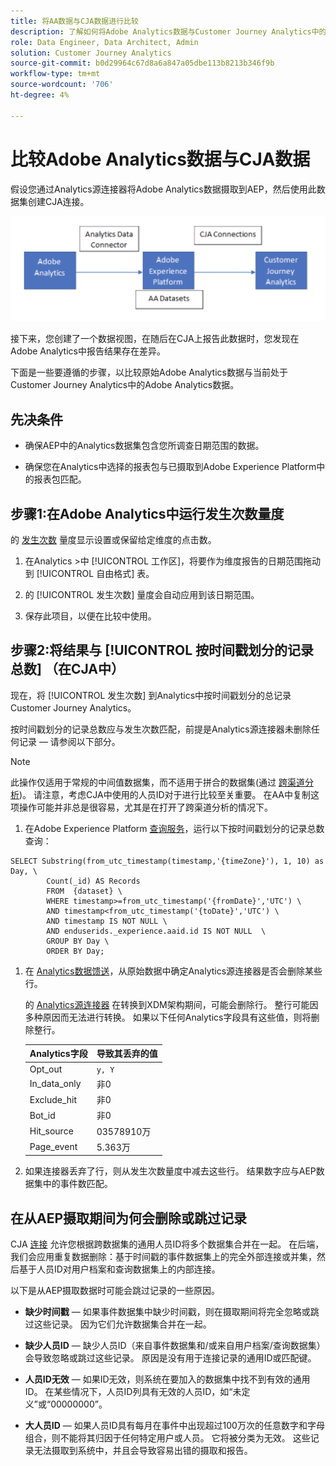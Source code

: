 ```yaml
---
title: 将AA数据与CJA数据进行比较
description: 了解如何将Adobe Analytics数据与Customer Journey Analytics中的数据进行比较
role: Data Engineer, Data Architect, Admin
solution: Customer Journey Analytics
source-git-commit: b0d29964c67d8a6a847a05dbe113b8213b346f9b
workflow-type: tm+mt
source-wordcount: '706'
ht-degree: 4%

---
```



# 比较Adobe Analytics数据与CJA数据

假设您通过Analytics源连接器将Adobe Analytics数据摄取到AEP，然后使用此数据集创建CJA连接。

![数据流](assets/compare.png)

接下来，您创建了一个数据视图，在随后在CJA上报告此数据时，您发现在Adobe Analytics中报告结果存在差异。

下面是一些要遵循的步骤，以比较原始Adobe Analytics数据与当前处于Customer Journey Analytics中的Adobe Analytics数据。

## 先决条件

* 确保AEP中的Analytics数据集包含您所调查日期范围的数据。

* 确保您在Analytics中选择的报表包与已摄取到Adobe Experience Platform中的报表包匹配。


## 步骤1:在Adobe Analytics中运行发生次数量度

的 [发生次数](https://experienceleague.adobe.com/docs/analytics/components/metrics/occurrences.html?lang=en) 量度显示设置或保留给定维度的点击数。

1. 在Analytics >中 [!UICONTROL 工作区]，将要作为维度报告的日期范围拖动到 [!UICONTROL 自由格式] 表。

1. 的 [!UICONTROL 发生次数] 量度会自动应用到该日期范围。

1. 保存此项目，以便在比较中使用。

## 步骤2:将结果与 [!UICONTROL 按时间戳划分的记录总数] （在CJA中）

现在，将 [!UICONTROL 发生次数] 到Analytics中按时间戳划分的总记录Customer Journey Analytics。

按时间戳划分的记录总数应与发生次数匹配，前提是Analytics源连接器未删除任何记录 — 请参阅以下部分。

>[!NOTE]
>
>此操作仅适用于常规的中间值数据集，而不适用于拼合的数据集(通过 [跨渠道分析](/help/connections/cca/overview.md))。 请注意，考虑CJA中使用的人员ID对于进行比较至关重要。 在AA中复制这项操作可能并非总是很容易，尤其是在打开了跨渠道分析的情况下。

1. 在Adobe Experience Platform [查询服务](https://experienceleague.adobe.com/docs/experience-platform/query/best-practices/adobe-analytics.html)，运行以下按时间戳划分的记录总数查询：

```
SELECT Substring(from_utc_timestamp(timestamp,'{timeZone}'), 1, 10) as Day, \ 
        Count(_id) AS Records 
        FROM  {dataset} \ 
        WHERE timestamp>=from_utc_timestamp('{fromDate}','UTC') \ 
        AND timestamp<from_utc_timestamp('{toDate}','UTC') \ 
        AND timestamp IS NOT NULL \ 
        AND enduserids._experience.aaid.id IS NOT NULL  \ 
        GROUP BY Day \ 
        ORDER BY Day; 
```

1. 在 [Analytics数据馈送](https://experienceleague.adobe.com/docs/analytics/export/analytics-data-feed/data-feed-contents/datafeeds-reference.html?lang=zh-Hans)，从原始数据中确定Analytics源连接器是否会删除某些行。

   的 [Analytics源连接器](https://experienceleague.adobe.com/docs/experience-platform/sources/ui-tutorials/create/adobe-applications/analytics.html?lang=zh-Hans) 在转换到XDM架构期间，可能会删除行。 整行可能因多种原因而无法进行转换。 如果以下任何Analytics字段具有这些值，则将删除整行。

   | Analytics字段 | 导致其丢弃的值 |
   | --- | --- |
   | Opt_out | `y, Y` |
   | In_data_only | 非0 |
   | Exclude_hit | 非0 |
   | Bot_id | 非0 |
   | Hit_source | 03578910万 |
   | Page_event | 5.363万 |

1. 如果连接器丢弃了行，则从发生次数量度中减去这些行。 结果数字应与AEP数据集中的事件数匹配。

## 在从AEP摄取期间为何会删除或跳过记录

CJA [连接](/help/connections/create-connection.md) 允许您根据跨数据集的通用人员ID将多个数据集合并在一起。 在后端，我们会应用重复数据删除：基于时间戳的事件数据集上的完全外部连接或并集，然后基于人员ID对用户档案和查询数据集上的内部连接。

以下是从AEP摄取数据时可能会跳过记录的一些原因。

* **缺少时间戳**  — 如果事件数据集中缺少时间戳，则在摄取期间将完全忽略或跳过这些记录。 因为它们允许数据集合并在一起。

* **缺少人员ID**  — 缺少人员ID（来自事件数据集和/或来自用户档案/查询数据集）会导致忽略或跳过这些记录。 原因是没有用于连接记录的通用ID或匹配键。

* **人员ID无效**  — 如果ID无效，则系统在要加入的数据集中找不到有效的通用ID。 在某些情况下，人员ID列具有无效的人员ID，如“未定义”或“00000000”。

* **大人员ID**  — 如果人员ID具有每月在事件中出现超过100万次的任意数字和字母组合，则不能将其归因于任何特定用户或人员。 它将被分类为无效。 这些记录无法摄取到系统中，并且会导致容易出错的摄取和报告。


